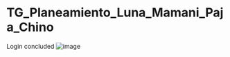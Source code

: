 # TG_Planeamiento_Luna_Mamani_Paja_Chino
Login concluded
![image](https://github.com/user-attachments/assets/6e468f29-f6b0-4504-a36f-be0f640aecbe)

